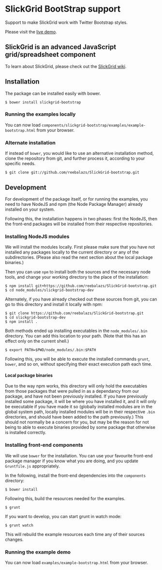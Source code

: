 # SlickGrid BootStrap support

Support to make SlickGrid work with Twitter Bootstrap styles.

Please visit the
[live demo](http://reebalazs.github.com/SlickGrid-bootstrap/examples/example-bootstrap.html).


## SlickGrid is an advanced JavaScript grid/spreadsheet component

To learn about SlickGrid, please check out the
[SlickGrid wiki](https://github.com/mleibman/SlickGrid/wiki).

## Installation

The package can be installed easily with bower.

    $ bower install slickgrid-bootstrap


### Running the examples locally

You can now load 
`components/slickgrid-bootstrap/examples/example-bootstrap.html` from your browser.


### Alternate installation

If instead of `bower`, you would like to use an alternative installation method,
clone the repository from git, and further process it, according to your
specific needs.

    $ git clone git://github.com/reebalazs/SlickGrid-bootstrap.git


## Development

For development of the package itself, or for running the examples, you need to have NodeJS and npm (the Node Package Manager) already installed on your system.

Following this, the installation happens in two phases: first the NodeJS, then the front-end
packages will be installed from their respective repositories.


### Installing NodeJS modules

We will install the modules locally. First please make sure that you have not
installed any packages locally to the current directory or any of the subdirectories.
(Please also read the next section about the local package binaries.)

Then you can use `npm` to install both the sources and the necessary node tools, and change
your working directory to the place of the installation:

    $ npm install git+https://github.com/reebalazs/SlickGrid-bootstrap.git
    $ cd node_modules/slickgrid-bootstrap-dev

Alternately, if you have already checked out these sources from git, you can go
to this directory and install it locally with npm:

    $ git clone https://github.com/reebalazs/SlickGrid-bootstrap.git
    $ cd slickgrid-bootstrap-dev
    $ npm install .

Both methods ended up installing executables in the
`node_modules/.bin` directory. You can add this location to your path. (Note that this has an effect only on the current shell.)

    $ export PATH=$PWD/node_modules/.bin:$PATH

Following this, you will be able to execute the installed commands `grunt`, `bower`, and
so on, without specifying their exact execution path each time.


#### Local package binaries

Due to the way npm works, this directory will only hold the executables from those
packages that were pulled in as a dependancy from our package, and have not been
previously installed. If you have previously installed some package, it will
be where you have installed it, and it will only be executable if you have
made it so (globally installed modules are in the global system path, locally installed
modules will be in their respective `.bin` directories, and should have been
added to the path previously.) This should not normally
be a concern for you, but may be the reason for not being to able to execute
binaries provided by some package that otherwise is installed correctly.


### Installing front-end components

We will use `bower` for the installation. You can use your favourite front-end
package manager if you know what you are doing, and you update `Gruntfile.js`
appropriately.

In the following, install the front-end dependencies into the `components` directory:

    $ bower install

Following this, build the resources needed for the examples.

    $ grunt

If you want to develop, you can start grunt in watch mode:

    $ grunt watch

This will rebuild the example resources each time any of their sources
changes.


### Running the example demo

You can now load `examples/example-bootstrap.html` from your browser.

